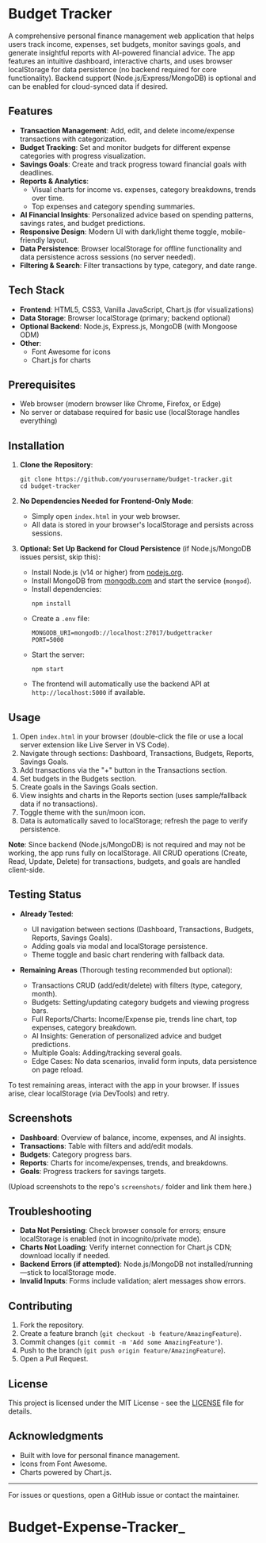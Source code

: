 # Budget Tracker

A comprehensive personal finance management web application that helps users track income, expenses, set budgets, monitor savings goals, and generate insightful reports with AI-powered financial advice. The app features an intuitive dashboard, interactive charts, and uses browser localStorage for data persistence (no backend required for core functionality). Backend support (Node.js/Express/MongoDB) is optional and can be enabled for cloud-synced data if desired.

## Features

- **Transaction Management**: Add, edit, and delete income/expense transactions with categorization.
- **Budget Tracking**: Set and monitor budgets for different expense categories with progress visualization.
- **Savings Goals**: Create and track progress toward financial goals with deadlines.
- **Reports & Analytics**: 
  - Visual charts for income vs. expenses, category breakdowns, trends over time.
  - Top expenses and category spending summaries.
- **AI Financial Insights**: Personalized advice based on spending patterns, savings rates, and budget predictions.
- **Responsive Design**: Modern UI with dark/light theme toggle, mobile-friendly layout.
- **Data Persistence**: Browser localStorage for offline functionality and data persistence across sessions (no server needed).
- **Filtering & Search**: Filter transactions by type, category, and date range.

## Tech Stack

- **Frontend**: HTML5, CSS3, Vanilla JavaScript, Chart.js (for visualizations)
- **Data Storage**: Browser localStorage (primary; backend optional)
- **Optional Backend**: Node.js, Express.js, MongoDB (with Mongoose ODM)
- **Other**: 
  - Font Awesome for icons
  - Chart.js for charts

## Prerequisites

- Web browser (modern browser like Chrome, Firefox, or Edge)
- No server or database required for basic use (localStorage handles everything)

## Installation

1. **Clone the Repository**:
   ```
   git clone https://github.com/yourusername/budget-tracker.git
   cd budget-tracker
   ```

2. **No Dependencies Needed for Frontend-Only Mode**:
   - Simply open `index.html` in your web browser.
   - All data is stored in your browser's localStorage and persists across sessions.

3. **Optional: Set Up Backend for Cloud Persistence** (if Node.js/MongoDB issues persist, skip this):
   - Install Node.js (v14 or higher) from [nodejs.org](https://nodejs.org).
   - Install MongoDB from [mongodb.com](https://www.mongodb.com/try/download/community) and start the service (`mongod`).
   - Install dependencies:
     ```
     npm install
     ```
   - Create a `.env` file:
     ```
     MONGODB_URI=mongodb://localhost:27017/budgettracker
     PORT=5000
     ```
   - Start the server:
     ```
     npm start
     ```
   - The frontend will automatically use the backend API at `http://localhost:5000` if available.

## Usage

1. Open `index.html` in your browser (double-click the file or use a local server extension like Live Server in VS Code).
2. Navigate through sections: Dashboard, Transactions, Budgets, Reports, Savings Goals.
3. Add transactions via the "+" button in the Transactions section.
4. Set budgets in the Budgets section.
5. Create goals in the Savings Goals section.
6. View insights and charts in the Reports section (uses sample/fallback data if no transactions).
7. Toggle theme with the sun/moon icon.
8. Data is automatically saved to localStorage; refresh the page to verify persistence.

**Note**: Since backend (Node.js/MongoDB) is not required and may not be working, the app runs fully on localStorage. All CRUD operations (Create, Read, Update, Delete) for transactions, budgets, and goals are handled client-side.

## Testing Status

- **Already Tested**:
  - UI navigation between sections (Dashboard, Transactions, Budgets, Reports, Savings Goals).
  - Adding goals via modal and localStorage persistence.
  - Theme toggle and basic chart rendering with fallback data.

- **Remaining Areas** (Thorough testing recommended but optional):
  - Transactions CRUD (add/edit/delete) with filters (type, category, month).
  - Budgets: Setting/updating category budgets and viewing progress bars.
  - Full Reports/Charts: Income/Expense pie, trends line chart, top expenses, category breakdown.
  - AI Insights: Generation of personalized advice and budget predictions.
  - Multiple Goals: Adding/tracking several goals.
  - Edge Cases: No data scenarios, invalid form inputs, data persistence on page reload.

To test remaining areas, interact with the app in your browser. If issues arise, clear localStorage (via DevTools) and retry.

## Screenshots

- **Dashboard**: Overview of balance, income, expenses, and AI insights.
- **Transactions**: Table with filters and add/edit modals.
- **Budgets**: Category progress bars.
- **Reports**: Charts for income/expenses, trends, and breakdowns.
- **Goals**: Progress trackers for savings targets.

(Upload screenshots to the repo's `screenshots/` folder and link them here.)

## Troubleshooting

- **Data Not Persisting**: Check browser console for errors; ensure localStorage is enabled (not in incognito/private mode).
- **Charts Not Loading**: Verify internet connection for Chart.js CDN; download locally if needed.
- **Backend Errors (if attempted)**: Node.js/MongoDB not installed/running—stick to localStorage mode.
- **Invalid Inputs**: Forms include validation; alert messages show errors.

## Contributing

1. Fork the repository.
2. Create a feature branch (`git checkout -b feature/AmazingFeature`).
3. Commit changes (`git commit -m 'Add some AmazingFeature'`).
4. Push to the branch (`git push origin feature/AmazingFeature`).
5. Open a Pull Request.

## License

This project is licensed under the MIT License - see the [LICENSE](LICENSE) file for details.

## Acknowledgments

- Built with love for personal finance management.
- Icons from Font Awesome.
- Charts powered by Chart.js.

---

For issues or questions, open a GitHub issue or contact the maintainer.
# Budget-Expense-Tracker_
